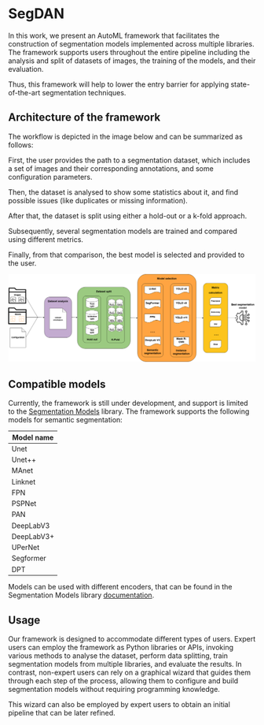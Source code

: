 # SegDAN

In this work, we present an AutoML framework that facilitates the construction of segmentation models implemented across multiple libraries. The framework supports users throughout the entire pipeline including the analysis and
split of datasets of images, the training of the models, and their evaluation. 

Thus, this framework will help to lower the entry barrier for applying state-of-the-art segmentation techniques.

## Architecture of the framework

The workflow is depicted in the image below and can be summarized as follows:

First, the user provides the path to a segmentation dataset, which includes a set of images and their corresponding
annotations, and some configuration parameters. 

Then, the dataset is analysed to show some statistics about it, and find possible issues (like duplicates or missing information). 

After that, the dataset is split using either a hold-out or a k-fold approach. 

Subsequently, several segmentation models are trained and compared using different metrics. 

Finally, from that comparison, the best model is selected and provided to the user. 

![Architecture of the framework](./assets/architecture.png)

## Compatible models

Currently, the framework is still under development, and support is limited to the [Segmentation Models](https://github.com/qubvel-org/segmentation_models.pytorch) library. The framework supports the following models for semantic segmentation:

| Model name |
|--------------|
| Unet | 
| Unet++ |
| MAnet | 
| Linknet | 
| FPN | 
| PSPNet | 
| PAN | 
| DeepLabV3 | 
| DeepLabV3+ | 
| UPerNet | 
| Segformer | 
| DPT | 

Models can be used with different encoders, that can be found in the Segmentation Models library [documentation](https://smp.readthedocs.io/en/latest/encoders.html).

## Usage

Our framework is designed to accommodate different types of users. Expert users can employ the framework as Python libraries or APIs, invoking various methods to analyse the dataset, perform data splitting, train segmentation models from
multiple libraries, and evaluate the results. In contrast, non-expert users can rely on a graphical wizard  that guides them through each step of the process, allowing them to configure and build segmentation models without
requiring programming knowledge. 

This wizard can also be employed by expert users to obtain an initial pipeline that can be later refined.
